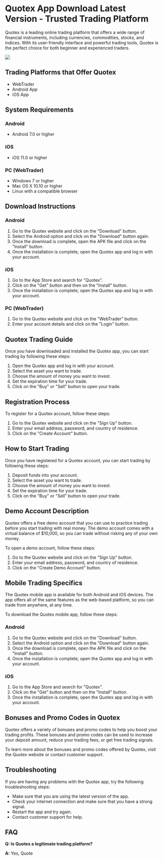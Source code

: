 # Quotex App Download Latest Version - Trusted Trading Platform

Quotex is a leading online trading platform that offers a wide range of
financial instruments, including currencies, commodities, stocks, and
indices. With its user-friendly interface and powerful trading tools,
Quotex is the perfect choice for both beginner and experienced traders.

[![](https://static.quotex.io/files/10_en/300_250.jpg)](https://traff.sbs/brokerqxlid)

## Trading Platforms that Offer Quotex

-   WebTrader
-   Android App
-   iOS App

## System Requirements

### Android

-   Android 7.0 or higher

### iOS

-   iOS 11.0 or higher

### PC (WebTrader)

-   Windows 7 or higher
-   Mac OS X 10.10 or higher
-   Linux with a compatible browser

## Download Instructions

### Android

1.  Go to the Quotex website and click on the "Download" button.
2.  Select the Android option and click on the "Download" button
    again.
3.  Once the download is complete, open the APK file and click on the
    "Install" button.
4.  Once the installation is complete, open the Quotex app and log in
    with your account.

### iOS

1.  Go to the App Store and search for "Quotex".
2.  Click on the "Get" button and then on the "Install"
    button.
3.  Once the installation is complete, open the Quotex app and log in
    with your account.

### PC (WebTrader)

1.  Go to the Quotex website and click on the "WebTrader" button.
2.  Enter your account details and click on the "Login" button.

## Quotex Trading Guide

Once you have downloaded and installed the Quotex app, you can start
trading by following these steps:

1.  Open the Quotex app and log in with your account.
2.  Select the asset you want to trade.
3.  Choose the amount of money you want to invest.
4.  Set the expiration time for your trade.
5.  Click on the "Buy" or "Sell" button to open your trade.

## Registration Process

To register for a Quotex account, follow these steps:

1.  Go to the Quotex website and click on the "Sign Up" button.
2.  Enter your email address, password, and country of residence.
3.  Click on the "Create Account" button.

## How to Start Trading

Once you have registered for a Quotex account, you can start trading by
following these steps:

1.  Deposit funds into your account.
2.  Select the asset you want to trade.
3.  Choose the amount of money you want to invest.
4.  Set the expiration time for your trade.
5.  Click on the "Buy" or "Sell" button to open your trade.

## Demo Account Description

Quotex offers a free demo account that you can use to practice trading
before you start trading with real money. The demo account comes with a
virtual balance of \$10,000, so you can trade without risking any of
your own money.

To open a demo account, follow these steps:

1.  Go to the Quotex website and click on the "Sign Up" button.
2.  Enter your email address, password, and country of residence.
3.  Click on the "Create Demo Account" button.

## Mobile Trading Specifics

The Quotex mobile app is available for both Android and iOS devices. The
app offers all of the same features as the web-based platform, so you
can trade from anywhere, at any time.

To download the Quotex mobile app, follow these steps:

### Android

1.  Go to the Quotex website and click on the "Download" button.
2.  Select the Android option and click on the "Download" button
    again.
3.  Once the download is complete, open the APK file and click on the
    "Install" button.
4.  Once the installation is complete, open the Quotex app and log in
    with your account.

### iOS

1.  Go to the App Store and search for "Quotex".
2.  Click on the "Get" button and then on the "Install"
    button.
3.  Once the installation is complete, open the Quotex app and log in
    with your account.

## Bonuses and Promo Codes in Quotex

Quotex offers a variety of bonuses and promo codes to help you boost
your trading profits. These bonuses and promo codes can be used to
increase your deposit amount, reduce your trading fees, or get free
trading signals.

To learn more about the bonuses and promo codes offered by Quotex, visit
the Quotex website or contact customer support.

## Troubleshooting

If you are having any problems with the Quotex app, try the following
troubleshooting steps:

-   Make sure that you are using the latest version of the app.
-   Check your internet connection and make sure that you have a strong
    signal.
-   Restart the app and try again.
-   Contact customer support for help.

## FAQ

**Q: Is Quotex a legitimate trading platform?**

**A:** Yes, Quote

